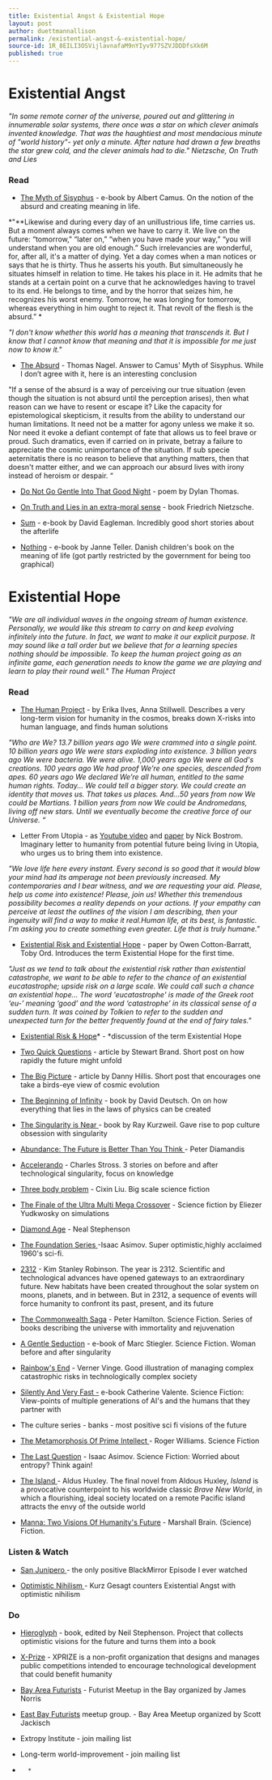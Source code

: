 ```yaml
---
title: Existential Angst & Existential Hope
layout: post
author: duettmannallison
permalink: /existential-angst-&-existential-hope/
source-id: 1R_8EILI3OSVijlavnafaM9nYIyv977SZVJDDDfsXk6M
published: true
---
```

# Existential Angst

*"In some remote corner of the universe, poured out and glittering in innumerable solar systems, there once was a star on which clever animals invented knowledge. That was the haughtiest and most mendacious minute of "world history"- yet only a minute. After nature had drawn a few breaths the star grew cold, and the clever animals had to die." Nietzsche, On Truth and Lies*

### Read

* [The Myth of Sisyphus](https://ia801909.us.archive.org/15/items/AlbertCamusTheMythOfSisyphus/Albert%20Camus%20-%20The%20Myth%20Of%20Sisyphus.pdf) - e-book by Albert Camus. On the notion of the absurd and creating meaning in life. 

*"**Likewise and during every day of an unillustrious life, time carries us. But a moment always comes when we have to carry it. We live on the future: “tomorrow," “later on,” “when you have made your way,” “you will understand when you are old enough.” Such irrelevancies are wonderful, for, after all, it's a matter of dying. Yet a day comes when a man notices or says that he is thirty. Thus he asserts his youth. But simultaneously he situates himself in relation to time. He takes his place in it. He admits that he stands at a certain point on a curve that he acknowledges having to travel to its end. He belongs to time, and by the horror that seizes him, he recognizes his worst enemy. Tomorrow, he was longing for tomorrow, whereas everything in him ought to reject it. That revolt of the flesh is the absurd.” *

*"I don't know whether this world has a meaning that transcends it. But I know that I cannot know that meaning and that it is impossible for me just now to know it."*

* [The Absurd](https://philosophy.as.uky.edu/sites/default/files/The%20Absurd%20-%20Thomas%20Nagel.pdf) - Thomas Nagel. Answer to Camus' Myth of Sisyphus. While I don’t agree with it, here is an interesting conclusion

"If a sense of the absurd is a way of perceiving our true situation (even though the situation is not absurd until the perception arises), then what reason can we have to resent or escape it? Like the capacity for epistemological skepticism, it results from the ability to understand our human limitations. It need not be a matter for agony unless we make it so. Nor need it evoke a defiant contempt of fate that allows us to feel brave or proud. Such dramatics, even if carried on in private, betray a failure to appreciate the cosmic unimportance of the situation. If sub specie aeternitatis there is no reason to believe that anything matters, then that doesn't matter either, and we can approach our absurd lives with irony instead of heroism or despair. “

* [Do Not Go Gentle Into That Good Night](https://www.poets.org/poetsorg/poem/do-not-go-gentle-good-night) - poem by Dylan Thomas. 

* [On Truth and Lies in an extra-moral sense](http://ieas.unideb.hu/admin/file_7421.pdf) - book Friedrich Nietzsche. 

* [Sum](http://growingupinthecloud.weebly.com/uploads/1/2/8/8/12888976/eagleman_david_-_sum_selections.pdf) - e-book by David Eagleman. Incredibly good short stories about the afterlife 

* [Nothing](http://m-o-r-g-a-n.com/ezn/wp-content/uploads/2014/11/Teller_Janne-Nothing.pdf) - e-book by Janne Teller. Danish children's book on the meaning of life (got partly restricted by the government for being too graphical) 

# Existential Hope

*"We are all individual waves in the ongoing stream of human existence. Personally, we would like this stream to carry on and keep evolving infinitely into the future. In fact, we want to make it our explicit purpose. It may sound like a tall order but we believe that for a learning species nothing should be impossible. To keep the human project going as an infinite game, each generation needs to know the game we are playing and learn to play their round well." The Human Project*

### Read

* [The Human Project](https://www.amazon.com/HUMAN-Project-Erika-Ilves-ebook/dp/B00BPTIXVS) - by Erika Ilves, Anna Stillwell. Describes a very long-term vision for humanity in the cosmos, breaks down X-risks into human language, and finds human solutions

*"Who are We? 13.7 billion years ago We were crammed into a single point. 10 billion years ago We were stars exploding into existence. 3 billion years ago We were bacteria. We were alive. 1,000 years ago We were all God's creations.  100 years ago We had proof We’re one species, descended from apes.  60 years ago We declared We’re all human, entitled to the same human rights. Today... We could tell a bigger story. We could create an identity that moves us. That takes us places. And…50 years from now We could be Martians. 1 billion years from now We could be Andromedans, living off new stars.  Until we eventually become  the creative force of our Universe. “*

* Letter From Utopia - as [Youtube video](https://www.youtube.com/watch?v=qCAWCuHI1YI) and [paper](https://nickbostrom.com/utopia.html) by Nick Bostrom. Imaginary letter to humanity from potential future being living in Utopia, who urges us to bring them into existence. 

*"We love life here every instant.  Every second is so good that it would blow your mind had its amperage not been previously increased.  My contemporaries and I bear witness, and we are requesting your aid.  Please, help us come into existence!  Please, join us!  Whether this tremendous possibility becomes a reality depends on your actions.  If your empathy can perceive at least the outlines of the vision I am describing, then your ingenuity will find a way to make it real.Human life, at its best, is fantastic.  I'm asking you to create something even greater.  Life that is truly humane."*

* [Existential Risk and Existential Hope](https://www.fhi.ox.ac.uk/Existential-risk-and-existential-hope.pdf) - paper by Owen Cotton-Barratt, Toby Ord. Introduces the term Existential Hope for the first time. 

*"Just as we tend to talk about the existential risk rather than existential catastrophe, we want to be able to refer to the chance of an existential eucatastrophe; upside risk on a large scale. We could call such a chance an existential hope… The word 'eucatastrophe' is made of the Greek root ‘eu-’ meaning ‘good’ and the word ‘catastrophe’ in its classical sense of a sudden turn. It was coined by Tolkien to refer to the sudden and unexpected turn for the better frequently found at the end of fairy tales."*

* [Existential Risk & Hope](http://lesswrong.com/lw/lit/existential_risk_and_existential_hope_definitions/)* - *discussion of the term Existential Hope

* [Two Quick Questions](http://longnow.org/essays/two-questions/) - article by Stewart Brand. Short post on how rapidly the future might unfold

* [The Big Picture](http://longnow.org/essays/big-picture/) - article by Danny Hillis. Short post that encourages one take a birds-eye view of cosmic evolution

* [The Beginning of Infinity](http://beginningofinfinity.com/) - book by David Deutsch. On on how everything that lies in the laws of physics can be created

* [The Singularity is Near ](http://stargate.inf.elte.hu/~seci/fun/Kurzweil,%20Ray%20-%20Singularity%20Is%20Near,%20The%20(hardback%20ed)%20%5Bv1.3%5D.pdf)- book by Ray Kurzweil. Gave rise to pop culture obsession with singularity

* [Abundance: The Future is Better Than You Think ](https://www.amazon.com/Abundance-Future-Better-Than-Think/dp/1451614217)- Peter Diamandis

* [Accelerando](https://www.goodreads.com/ebooks/download/17863.Accelerando) - Charles Stross. 3 stories on before and after technological singularity, focus on knowledge

* [Three body problem](https://www.amazon.com/Three-Body-Problem-Remembrance-Earths-Past-ebook/dp/B00IQO403K) - Cixin Liu. Big scale science fiction

* [The Finale of the Ultra Multi Mega Crossover](https://www.fanfiction.net/s/5389450/1/The-Finale-of-the-Ultimate-Meta-Mega-Crossover) - Science fiction by Eliezer Yudkwosky on simulations

* [Diamond Age](https://www.amazon.de/Diamond-Age-Neal-Stephenson/dp/0241953197) - Neal Stephenson

* [The Foundation Series ](https://www.amazon.com/Complete-Asimovs-Foundation-Foundations-Prelude/dp/B01EFDEMS8)-Isaac Asimov. Super optimistic,highly acclaimed 1960's sci-fi.

* [2312](https://www.amazon.com/2312-Kim-Stanley-Robinson-ebook/dp/B004RD8544) - Kim Stanley Robinson. The year is 2312. Scientific and technological advances have opened gateways to an extraordinary future. New habitats have been created throughout the solar system on moons, planets, and in between. But in 2312, a sequence of events will force humanity to confront its past, present, and its future

* [The Commonwealth Saga](https://www.overdrive.com/series/the-commonwealth-saga) - Peter Hamilton. Science Fiction. Series of books describing the universe with immortality and rejuvenation

* [A Gentle Seduction](http://www.skyhunter.com/marcs/GentleSeduction.html) - e-book of Marc Stiegler. Science Fiction. Woman before and after singularity

* [Rainbow's End](https://www.amazon.com/exec/obidos/ASIN/0812536363/downandoutint-20) - Verner Vinge. Good illustration of managing complex catastrophic risks in technologically complex society

* [Silently And Very Fast -](http://clarkesworldmagazine.com/valente_10_11/) e-book Catherine Valente. Science Fiction: View-points of multiple generations of AI's and the humans that they partner with

* The culture series - banks - most positive sci fi visions of the future

* [The Metamorphosis Of Prime Intellect ](http://localroger.com/prime-intellect/)- Roger Williams. Science Fiction

* [The Last Question](http://multivax.com/last_question.html) - Isaac Asimov. Science Fiction: Worried about entropy? Think again!

* [The Island ](https://www.huxley.net/island/aldoushuxley-island.pdf)- Aldus Huxley. The final novel from Aldous Huxley, *Island* is a provocative counterpoint to his worldwide classic *Brave New World*, in which a flourishing, ideal society located on a remote Pacific island attracts the envy of the outside world

* [Manna: Two Visions Of Humanity's Future](https://www.amazon.com/Manna-Two-Visions-Humanitys-Future-ebook/dp/B007HQH67U) - Marshall Brain. (Science) Fiction.

### Listen & Watch

* [San Junipero ](http://www.imdb.com/title/tt4538072/)- the only positive BlackMirror Episode I ever watched  

* [Optimistic Nihilism ](https://www.youtube.com/watch?v=MBRqu0YOH14)- Kurz Gesagt counters Existential Angst with optimistic nihilism

### Do

* [Hieroglyph](http://hieroglyph.asu.edu/book/hieroglyph/) - book, edited by Neil Stephenson. Project that collects optimistic visions for the future and turns them into a book 

* [X-Prize](https://www.xprize.org/) - XPRIZE is a non-profit organization that designs and manages public competitions intended to encourage technological development that could benefit humanity

* [Bay Area Futurists](https://www.meetup.com/de-DE/Futurist/events/231038672/?eventId=231038672&chapter_analytics_code=UA-74728731-1) - Futurist Meetup in the Bay organized by James Norris

* [East Bay Futurists](https://www.meetup.com/preview/East-Bay-Futurists) meetup group. - Bay Area Meetup organized by Scott Jackisch

* Extropy Institute - join mailing list

* Long-term world-improvement - join mailing list

*		*

				

			

		

